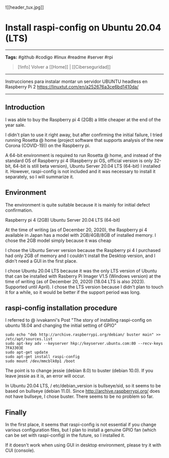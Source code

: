 ![[header_tux.jpg]]
# Install raspi-config on Ubuntu 20.04 (LTS)

---
**Tags:**  #github #codigo #linux #readme #server #rpi

> [!info] Volver a [[Home]] | [[Ciberseguridad]] 

---

Instrucciones para instalar montar un servidor UBUNTU headless en Raspberry Pi 2
https://linuxtut.com/en/a252676a3ce6bd1410da/

---

## Introduction

I was able to buy the Raspberry pi 4 (2GB) a little cheaper at the end of the year sale.

I didn't plan to use it right away, but after confirming the initial failure, I tried running Rosetta @ home (project software that supports analysis of the new Corona (COVID-19)) on the Raspberry pi.

A 64-bit environment is required to run Rosetta @ home, and instead of the standard OS of Raspberry pi 4 (Raspberry pi OS, official version is only 32-bit, 64-bit is still beta version), Ubuntu Server 20.04 LTS (64-bit) I installed it. However, raspi-config is not included and it was necessary to install it separately, so I will summarize it.

## Environment

The environment is quite suitable because it is mainly for initial defect confirmation.

Raspberry pi 4 (2GB) Ubuntu Server 20.04 LTS (64-bit)

At the time of writing (as of December 20, 2020), the Raspberry pi 4 available in Japan has a model with 2GB/4GB/8GB of installed memory. I chose the 2GB model simply because it was cheap

I chose the Ubuntu Server version because the Raspberry pi 4 I purchased had only 2GB of memory and I couldn't install the Desktop version, and I didn't need a GUI in the first place.

I chose Ubuntu 20.04 LTS because it was the only LTS version of Ubuntu that can be installed with Rasberry Pi Imager V1.5 (Windows version) at the time of writing (as of December 20, 2020) (18.04 LTS is also 2023). Supported until April). I chose the LTS version because I didn't plan to touch it for a while, so it would be better if the support period was long.

## raspi-config installation procedure

I referred to @ ivvakanni's Post "The story of installing raspi-config on ubuntu 18.04 and changing the initial setting of GPIO"

```
sudo echo "deb http://archive.raspberrypi.org/debian/ buster main" >> /etc/apt/sources.list
sudo apt-key adv --keyserver hkp://keyserver.ubuntu.com:80 --recv-keys 7FA3303E
sudo apt-get update
sudo apt-get install raspi-config
sudo mount /dev/mmcblk0p1 /boot
```

The point is to change jessie (debian 8.0) to buster (debian 10.0). If you leave jessie as it is, an error will occur.

In Ubuntu 20.04 LTS, / etc/debian_version is bullseye/sid, so it seems to be based on bullseye (debian 11.0). Since http://archive.raspberrypi.org/ does not have bullseye, I chose buster. There seems to be no problem so far.

## Finally

In the first place, it seems that raspi-config is not essential if you change various configuration files, but I plan to install a genuine GPIO fan (which can be set with raspi-config) in the future, so I installed it.

If it doesn't work when using GUI in desktop environment, please try it with CUI (console).


